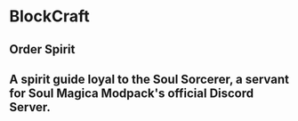 # BlockCraft
<!DOCTYPE html>
<html>
<head>
</head>
<body>

<h2>Order Spirit</h2>
<h2>A spirit guide loyal to the Soul Sorcerer, a servant for Soul Magica Modpack's official Discord Server.</h2>


</body>
</html>
